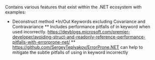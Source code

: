 Contains various features that exist within the .NET ecosystem with examples:

* Deconstruct method
*In/Out Keywords excluding Covariance and Contravariance
** Includes performance pitfalls of in keyword when used incorrectly. https://devblogs.microsoft.com/premier-developer/avoiding-struct-and-readonly-reference-performance-pitfalls-with-errorprone-net/
** https://github.com/SergeyTeplyakov/ErrorProne.NET can help to mitigate the subtle pitfalls of using in keyword incorrectly